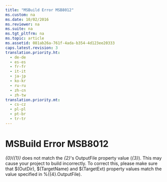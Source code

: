 ```yaml
---
title: "MSBuild Error MSB8012"
ms.custom: na
ms.date: 10/02/2016
ms.reviewer: na
ms.suite: na
ms.tgt_pltfrm: na
ms.topic: article
ms.assetid: 081ab26a-761f-4ada-b354-4d123ee20333
caps.latest.revision: 3
translation.priority.ht: 
  - de-de
  - es-es
  - fr-fr
  - it-it
  - ja-jp
  - ko-kr
  - ru-ru
  - zh-cn
  - zh-tw
translation.priority.mt: 
  - cs-cz
  - pl-pl
  - pt-br
  - tr-tr
---
```

# MSBuild Error MSB8012
*{0}({1})* does not match the *{2}*'s OutputFile property value (*{3}*). This may cause your project to build incorrectly. To correct this, please make sure that $(OutDir), $(TargetName) and $(TargetExt) property values match the value specified in %({4}.OutputFile).